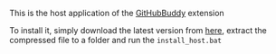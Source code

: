 This is the host application of the [GitHubBuddy](https://chrome.google.com/webstore/detail/githubbuddy/lbnnpglihcnokkjnmidginaihnojkfoo) extension

To install it, simply download the latest version from [here](https://github.com/Nicologies/GitHubBuddyHost/releases/latest), extract the compressed file to a folder and run the `install_host.bat`
